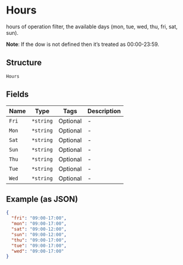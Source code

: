 
# Hours

hours of operation filter, the available days (mon, tue, wed, thu, fri, sat, sun).

**Note**: If the dow is not defined then it’s treated as 00:00-23:59.

## Structure

`Hours`

## Fields

| Name | Type | Tags | Description |
|  --- | --- | --- | --- |
| `Fri` | `*string` | Optional | - |
| `Mon` | `*string` | Optional | - |
| `Sat` | `*string` | Optional | - |
| `Sun` | `*string` | Optional | - |
| `Thu` | `*string` | Optional | - |
| `Tue` | `*string` | Optional | - |
| `Wed` | `*string` | Optional | - |

## Example (as JSON)

```json
{
  "fri": "09:00-17:00",
  "mon": "09:00-17:00",
  "sat": "09:00-12:00",
  "sun": "09:00-12:00",
  "thu": "09:00-17:00",
  "tue": "09:00-17:00",
  "wed": "09:00-17:00"
}
```

